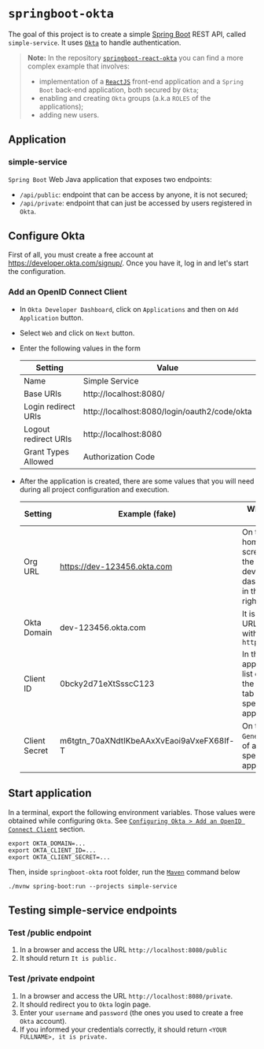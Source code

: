 # `springboot-okta`

The goal of this project is to create a simple [Spring Boot](https://docs.spring.io/spring-boot/docs/current/reference/htmlsingle/) REST API, called `simple-service`. It uses [`Okta`](https://www.okta.com/) to handle authentication.

> **Note:** In the repository [`springboot-react-okta`](https://github.com/ivangfr/springboot-react-okta) you can find a more complex example that involves:
> - implementation of a [`ReactJS`](https://reactjs.org/) front-end application and a `Spring Boot` back-end application, both secured by `Okta`;
> - enabling and creating `Okta` groups (a.k.a `ROLES` of the applications);
> - adding new users. 

## Application

### simple-service

`Spring Boot` Web Java application that exposes two endpoints:

- `/api/public`: endpoint that can be access by anyone, it is not secured;
- `/api/private`: endpoint that can just be accessed by users registered in `Okta`.

## Configure Okta

First of all, you must create a free account at https://developer.okta.com/signup/. Once you have it, log in and let's start the configuration.

### Add an OpenID Connect Client

- In `Okta Developer Dashboard`, click on `Applications` and then on `Add Application` button.
- Select `Web` and click on `Next` button.
- Enter the following values in the form

  | Setting              | Value                                        |
  | -------------------- | -------------------------------------------- |
  | Name                 | Simple Service                               |
  | Base URIs            | http://localhost:8080/                       |
  | Login redirect URIs  | http://localhost:8080/login/oauth2/code/okta |
  | Logout redirect URIs | http://localhost:8080                        |
  | Grant Types Allowed  | Authorization Code                           |

- After the application is created, there are some values that you will need during all project configuration and execution.

  | Setting       | Example (fake)              | Where to Find                                                      |
  | ------------- | --------------------------- | ------------------------------------------------------------------ |
  | Org URL       | https://dev-123456.okta.com | On the home screen of the developer dashboard, in the upper right  |
  | Okta Domain   | dev-123456.okta.com         | It is the Org URL without `https://`                               |
  | Client ID     | 0bcky2d71eXtSsscC123        | In the applications list or on the `General` tab of a specific app |
  | Client Secret | m6tgtn_70aXNdtIKbeAAxXvEaoi9aVxeFX68If-T | On the `General` tab of a specific app                |

## Start application

In a terminal, export the following environment variables. Those values were obtained while configuring `Okta`. See [`Configuring Okta > Add an OpenID Connect Client`](https://github.com/ivangfr/springboot-okta#add-an-openid-connect-client) section.
```
export OKTA_DOMAIN=...
export OKTA_CLIENT_ID=...
export OKTA_CLIENT_SECRET=...
```

Then, inside `springboot-okta` root folder, run the [`Maven`](https://maven.apache.org/) command below
```
./mvnw spring-boot:run --projects simple-service
```

## Testing simple-service endpoints

### Test /public endpoint

1. In a browser and access the URL `http://localhost:8080/public`
1. It should return `It is public.`

### Test /private endpoint

1. In a browser and access the URL `http://localhost:8080/private`.
1. It should redirect you to `Okta` login page.
1. Enter your `username` and `password` (the ones you used to create a free `Okta` account).
1. If you informed your credentials correctly, it should return `<YOUR FULLNAME>, it is private.`
